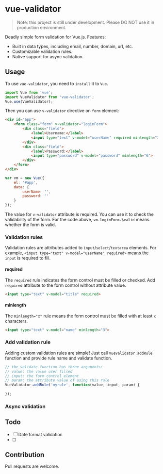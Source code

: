# vue-validator

> Note: this project is still under development. Please DO NOT use it in production environment.

Deadly simple form validation for Vue.js. Features:

- Built in data types, including email, number, domain, url, etc.
- Customizable validation rules.
- Native support for async validation.

## Usage

To use `vue-validator`, you need to `install` it to `Vue`.

```javascript
import Vue from 'vue';
import VueValidator from 'vue-validator';
Vue.use(VueValidator);
```

Then you can use `v-validator` directive on `form` element:

```html
<div id="app">
    <form class="form" v-validator="loginForm">
        <div class="field">
            <label>Username:</label>
            <input type="text" v-model="userName" required minlength="3">
        </div>
        <div class="field">
            <label>Password:</label>
            <input type="password" v-model="password" minlength="6">
        </div>
    </form>
</div>
```

```javascript
var vm = new Vue({
    el: '#app',
    data: {
        userName: '',
        password: ''
    }
});
```

The value for `v-validator` attribute is required. You can use it to check the validability of the form. For the code above, `vm.loginForm.$valid` means whether the form is valid.

### Validation rules

Validation rules are attributes added to `input`/`select`/`textarea` elements. For example, `<input type="text" v-model="userName" required>` means the `input` is required to fill.

#### required

The `required` rule indicates the form control must be filled or checked. Add `required` attribute to the form control without attribute value.

```html
<input type="text" v-model="title" required>
```

#### minlength

The `minlength="x"` rule means the form control must be filled with at least `x` characters.

```html
<input type="text" v-model="name" minlength="3">
```

### Add validation rule

Adding custom validation rules are simple! Just call `VueValidator.addRule` function and provide rule name and validate function.

```javascript
// the validate function has three arguments:
// value: the value user filled
// input: the form control element
// param: the attribute value of using this rule
VueValidator.addRule('myrule', function(value, input, param) {
    
});
```

### Async validation



## Todo

- [ ] Date format validation
- [ ] 

## Contribution

Pull requests are welcome.

